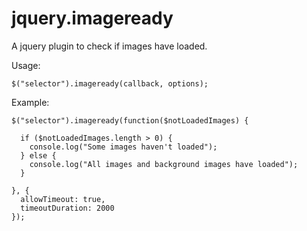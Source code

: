 # jquery.imageready
A jquery plugin to check if images have loaded.

Usage:

```
$("selector").imageready(callback, options);
```

Example: 
```
$("selector").imageready(function($notLoadedImages) {

  if ($notLoadedImages.length > 0) {
    console.log("Some images haven't loaded");
  } else {
    console.log("All images and background images have loaded");
  }
  
}, {
  allowTimeout: true,
  timeoutDuration: 2000
});
```
